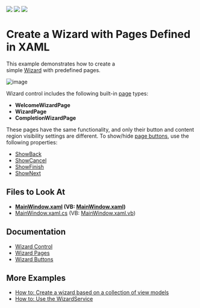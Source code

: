 <!-- default badges list -->
![](https://img.shields.io/endpoint?url=https://codecentral.devexpress.com/api/v1/VersionRange/128657964/22.2.2%2B)
[![](https://img.shields.io/badge/Open_in_DevExpress_Support_Center-FF7200?style=flat-square&logo=DevExpress&logoColor=white)](https://supportcenter.devexpress.com/ticket/details/T415416)
[![](https://img.shields.io/badge/📖_How_to_use_DevExpress_Examples-e9f6fc?style=flat-square)](https://docs.devexpress.com/GeneralInformation/403183)
<!-- default badges end -->

# Create a Wizard with Pages Defined in XAML

This example demonstrates how to create a simple [Wizard](https://docs.devexpress.com/WPF/115979/controls-and-libraries/navigation-controls/wizard-control) with predefined pages. 

![image](https://user-images.githubusercontent.com/12169834/183713886-d68f2837-5020-41d6-9498-5b0d6a90cd1f.png)

Wizard control includes the following built-in [page](https://docs.devexpress.com/WPF/115997/controls-and-libraries/navigation-controls/wizard-control/pages) types: 

* **WelcomeWizardPage** 
* **WizardPage** 
* **CompletionWizardPage**  

These pages have the same functionality, and only their button and content region visibility settings are different. To show/hide [page buttons](https://docs.devexpress.com/WPF/115998/controls-and-libraries/navigation-controls/wizard-control/buttons), use the following properties:  

- [ShowBack](https://docs.devexpress.com/WPF/DevExpress.Xpf.Controls.WizardPage.ShowBack)
- [ShowCancel](https://docs.devexpress.com/WPF/DevExpress.Xpf.Controls.WizardPage.ShowCancel)
- [ShowFinish](https://docs.devexpress.com/WPF/DevExpress.Xpf.Controls.WizardPage.ShowFinish)
- [ShowNext](https://docs.devexpress.com/WPF/DevExpress.Xpf.Controls.WizardPage.ShowNext)
  
<!-- default file list -->
## Files to Look At

* **[MainWindow.xaml](./CS/WizardControlExample/MainWindow.xaml) (VB: [MainWindow.xaml](./VB/WizardControlExample/MainWindow.xaml))**
* [MainWindow.xaml.cs](./CS/WizardControlExample/MainWindow.xaml.cs) (VB: [MainWindow.xaml.vb](./VB/WizardControlExample/MainWindow.xaml.vb))
<!-- default file list end -->

## Documentation

* [Wizard Control](https://docs.devexpress.com/WPF/115979/controls-and-libraries/navigation-controls/wizard-control)
* [Wizard Pages](https://docs.devexpress.com/WPF/115997/controls-and-libraries/navigation-controls/wizard-control/pages)
* [Wizard Buttons](https://docs.devexpress.com/WPF/115998/controls-and-libraries/navigation-controls/wizard-control/buttons)

## More Examples
* [How to: Create a wizard based on a collection of view models](https://github.com/DevExpress-Examples/how-to-create-a-wizard-based-on-a-collection-of-view-models-t415475)  
* [How to: Use the WizardService](https://github.com/DevExpress-Examples/how-to-use-the-wizardservice-t387258)
